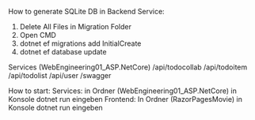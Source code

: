 How to generate SQLite DB in Backend Service:
1. Delete All Files in Migration Folder
2. Open CMD
3. dotnet ef migrations add InitialCreate
4. dotnet ef database update

Services (WebEngineering01_ASP.NetCore)
/api/todocollab
/api/todoitem
/api/todolist
/api/user
/swagger

How to start:
Services: in Ordner (WebEngineering01_ASP.NetCore) in Konsole dotnet run eingeben
Frontend: In Ordner (RazorPagesMovie)  in Konsole dotnet run eingeben
